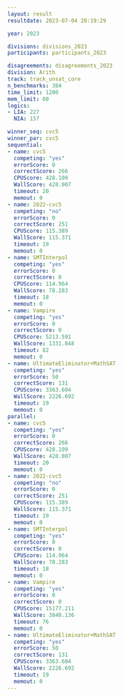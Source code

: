 ```yaml
---
layout: result
resultdate: 2023-07-04 20:19:29

year: 2023

divisions: divisions_2023
participants: participants_2023

disagreements: disagreements_2023
division: Arith
track: track_unsat_core
n_benchmarks: 384
time_limit: 1200
mem_limit: 60
logics:
- LIA: 227
  NIA: 157

winner_seq: cvc5
winner_par: cvc5
sequential:
- name: cvc5
  competing: "yes"
  errorScore: 0
  correctScore: 266
  CPUScore: 428.109
  WallScore: 428.007
  timeout: 20
  memout: 0
- name: 2022-cvc5
  competing: "no"
  errorScore: 0
  correctScore: 251
  CPUScore: 115.389
  WallScore: 115.371
  timeout: 19
  memout: 0
- name: SMTInterpol
  competing: "yes"
  errorScore: 0
  correctScore: 0
  CPUScore: 114.964
  WallScore: 78.283
  timeout: 18
  memout: 0
- name: Vampire
  competing: "yes"
  errorScore: 0
  correctScore: 0
  CPUScore: 5213.591
  WallScore: 1331.848
  timeout: 82
  memout: 0
- name: UltimateEliminator+MathSAT
  competing: "yes"
  errorScore: 50
  correctScore: 131
  CPUScore: 3363.604
  WallScore: 2226.692
  timeout: 19
  memout: 0
parallel:
- name: cvc5
  competing: "yes"
  errorScore: 0
  correctScore: 266
  CPUScore: 428.109
  WallScore: 428.007
  timeout: 20
  memout: 0
- name: 2022-cvc5
  competing: "no"
  errorScore: 0
  correctScore: 251
  CPUScore: 115.389
  WallScore: 115.371
  timeout: 19
  memout: 0
- name: SMTInterpol
  competing: "yes"
  errorScore: 0
  correctScore: 0
  CPUScore: 114.964
  WallScore: 78.283
  timeout: 18
  memout: 0
- name: Vampire
  competing: "yes"
  errorScore: 0
  correctScore: 0
  CPUScore: 15177.211
  WallScore: 3840.136
  timeout: 76
  memout: 0
- name: UltimateEliminator+MathSAT
  competing: "yes"
  errorScore: 50
  correctScore: 131
  CPUScore: 3363.604
  WallScore: 2226.692
  timeout: 19
  memout: 0
---
```

